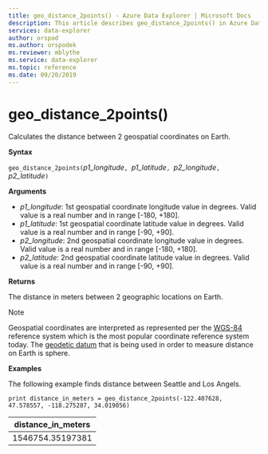```yaml
---
title: geo_distance_2points() - Azure Data Explorer | Microsoft Docs
description: This article describes geo_distance_2points() in Azure Data Explorer.
services: data-explorer
author: orspod
ms.author: orspodek
ms.reviewer: mblythe
ms.service: data-explorer
ms.topic: reference
ms.date: 09/20/2019
---
```

# geo_distance_2points()

Calculates the distance between 2 geospatial coordinates on Earth.

**Syntax**

`geo_distance_2points(`*p1_longitude*`, `*p1_latitude*`, `*p2_longitude*`, `*p2_latitude*`)`

**Arguments**

* *p1_longitude*: 1st geospatial coordinate longitude value in degrees. Valid value is a real number and in range [-180, +180].
* *p1_latitude*: 1st geospatial coordinate latitude value in degrees. Valid value is a real number and in range [-90, +90].
* *p2_longitude*: 2nd geospatial coordinate longitude value in degrees. Valid value is a real number and in range [-180, +180].
* *p2_latitude*: 2nd geospatial coordinate latitude value in degrees. Valid value is a real number and in range [-90, +90].

**Returns**

The distance in meters between 2 geographic locations on Earth.


> [!NOTE]
> Geospatial coordinates are interpreted as represented per the [WGS-84](https://earth-info.nga.mil/GandG/update/index.php?action=home) reference system which is the most popular coordinate reference system today.
> The [geodetic datum](https://en.wikipedia.org/wiki/Geodetic_datum) that is being used in order to measure distance on Earth is sphere.

**Examples**

The following example finds distance between Seattle and Los Angels.

```kusto
print distance_in_meters = geo_distance_2points(-122.407628, 47.578557, -118.275287, 34.019056)
```

|distance_in_meters|
|---|
|1546754.35197381|